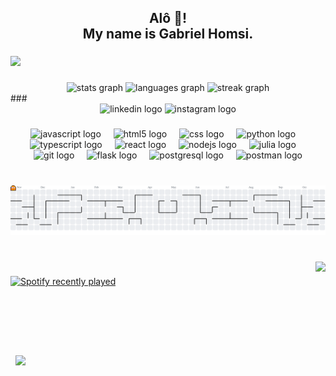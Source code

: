 <h2 align="center">Alô 👋! <br>My name is Gabriel Homsi.</h2>

###

<div>
  <img style="100%" src="https://capsule-render.vercel.app/api?type=waving&height=100&section=header&reversal=false&fontSize=70&fontColor=FFFFFF&fontAlign=50&fontAlignY=50&stroke=-&descSize=20&descAlign=50&descAlignY=50&theme=cobalt"  />
</div>

###

<div align="center">
  <img src="https://github-readme-stats-eta-ochre-69.vercel.app/api?username=Homsiii&hide_title=false&hide_rank=true&show_icons=true&include_all_commits=true&count_private=true&disable_animations=false&theme=dark&locale=en&hide_border=false&order=1" height="150" alt="stats graph"  />
  <img src="https://github-readme-stats-eta-ochre-69.vercel.app/api/top-langs?username=Homsiii&locale=pt-br&hide_title=false&layout=compact&card_width=320&langs_count=5&theme=dark&hide_border=false&order=2&count_private=true" height="150" alt="languages graph"  />
  <img src="https://streak-stats.demolab.com?user=Homsiii&locale=pt-br&mode=weekly&theme=dark&hide_border=false&border_radius=5&date_format=n/j%5B/Y%5D&order=3" height="150" alt="streak graph"  />
</div>
###

<div align="center">
  <img src="https://raw.githubusercontent.com/maurodesouza/profile-readme-generator/master/src/assets/icons/social/linkedin/default.svg" width="50" height="37" alt="linkedin logo"  />
  <img src="https://raw.githubusercontent.com/maurodesouza/profile-readme-generator/master/src/assets/icons/social/instagram/default.svg" width="50" height="37" alt="instagram logo"  />
</div>

###

<div align="center">
  <img src="https://img.shields.io/badge/JavaScript-F7DF1E?logo=javascript&logoColor=black&style=for-the-badge" height="30" alt="javascript logo"  />
  <img width="12" />
  <img src="https://img.shields.io/badge/HTML5-E34F26?logo=html5&logoColor=white&style=for-the-badge" height="30" alt="html5 logo"  />
  <img width="12" />
  <img src="https://img.shields.io/badge/CSS-1572B6?logo=css&logoColor=white&style=for-the-badge" height="30" alt="css logo"  />
  <img width="12" />
  <img src="https://img.shields.io/badge/Python-3776AB?logo=python&logoColor=white&style=for-the-badge" height="30" alt="python logo"  />
  <img width="12" />
  <img src="https://img.shields.io/badge/TypeScript-3178C6?logo=typescript&logoColor=white&style=for-the-badge" height="30" alt="typescript logo"  />
  <img width="12" />
  <img src="https://img.shields.io/badge/React-61DAFB?logo=react&logoColor=black&style=for-the-badge" height="30" alt="react logo"  />
  <img width="12" />
  <img src="https://img.shields.io/badge/Node.js-339933?logo=nodedotjs&logoColor=white&style=for-the-badge" height="30" alt="nodejs logo"  />
  <img width="12" />
  <img src="https://img.shields.io/badge/Julia-9558B2?logo=julia&logoColor=white&style=for-the-badge" height="30" alt="julia logo"  />
  <img width="12" />
  <img src="https://img.shields.io/badge/Git-F05032?logo=git&logoColor=white&style=for-the-badge" height="30" alt="git logo"  />
  <img width="12" />
  <img src="https://img.shields.io/badge/Flask-000000?logo=flask&logoColor=white&style=for-the-badge" height="30" alt="flask logo"  />
  <img width="12" />
  <img src="https://img.shields.io/badge/PostgreSQL-4169E1?logo=postgresql&logoColor=white&style=for-the-badge" height="30" alt="postgresql logo"  />
  <img width="12" />
  <img src="https://img.shields.io/badge/Postman-FF6C37?logo=postman&logoColor=black&style=for-the-badge" height="30" alt="postman logo"  />
</div>

###

<br clear="both">

<picture>
  <source media="(prefers-color-scheme: dark)" srcset="https://raw.githubusercontent.com/Homsiii/Homsiii/output/pacman-contribution-graph-dark.svg">
  <source media="(prefers-color-scheme: light)" srcset="https://raw.githubusercontent.com/Homsiii/Homsiii/output/pacman-contribution-graph.svg">
  <img alt="pacman contribution graph" src="https://raw.githubusercontent.com/Homsiii/Homsiii/output/pacman-contribution-graph.svg">
</picture>

###

<br clear="both">

<img align="right" height="150" src="https://media.tenor.com/1d9vsVlDc0gAAAAi/hollow-knight-sad.gif"  />

###

<div align="left">
  <a href="https://open.spotify.com/user/31itqiyvpkt7zlhie3o2vcygmzgy">
    <img src="https://spotify-recently-played-readme.vercel.app/api?user=31itqiyvpkt7zlhie3o2vcygmzgy&count=1&unique=true" alt="Spotify recently played"  />
  </a>
</div>

###

<br clear="both">

<div>
  <img style="100%" src="https://capsule-render.vercel.app/api?type=waving&height=100&section=footer&reversal=true&fontSize=70&fontColor=FFFFFF&fontAlign=50&fontAlignY=50&stroke=-&descSize=20&descAlign=50&descAlignY=50&theme=cobalt"  />
</div>

